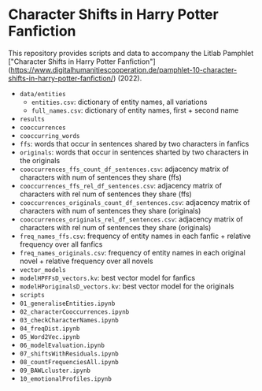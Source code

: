 # Character Shifts in Harry Potter Fanfiction

This repository provides scripts and data to accompany the Litlab Pamphlet ["Character Shifts in Harry Potter Fanfiction"] (https://www.digitalhumanitiescooperation.de/pamphlet-10-character-shifts-in-harry-potter-fanfiction/) (2022). 

- `data/entities`
  * `entities.csv`: dictionary of entity names, all variations
  * `full_names.csv`: dictionary of entity names, first + second name
- `results`
- `cooccurrences` 
- `cooccurring_words`
- `ffs`: words that occur in sentences shared by two characters in fanfics
- `originals`: words that occur in sentences sharted by two characters in the originals
- `cooccurrences_ffs_count_df_sentences.csv`: adjacency matrix of characters with num of sentences they share (ffs)
- `cooccurrences_ffs_rel_df_sentences.csv`: adjacency matrix of characters with rel num of sentences they share (ffs)
- `cooccurrences_originals_count_df_sentences.csv`: adjacency matrix of characters with num of sentences they share (originals)
- `cooccurrences_originals_rel_df_sentences.csv`: adjacency matrix of characters with rel num of sentences they share (originals)
- `freq_names_ffs.csv`: frequency of entity names in each fanfic + relative frequency over all fanfics
- `freq_names_originals.csv`: frequency of entity names in each original novel + relative frequency over all novels
- `vector_models`
- `modelHPFFsD_vectors.kv`: best vector model for fanfics
- `modelHPoriginalsD_vectors.kv`: best vector model for the originals
- `scripts`
- `01_generaliseEntities.ipynb`
- `02_characterCooccurrences.ipynb`
- `03_checkCharacterNames.ipynb`
- `04_freqDist.ipynb`
- `05_Word2Vec.ipynb` 
- `06_modelEvaluation.ipynb`
- `07_shiftsWithResiduals.ipynb`
- `08_countFrequenciesAll.ipynb` 
- `09_BAWLcluster.ipynb`
- `10_emotionalProfiles.ipynb` 

